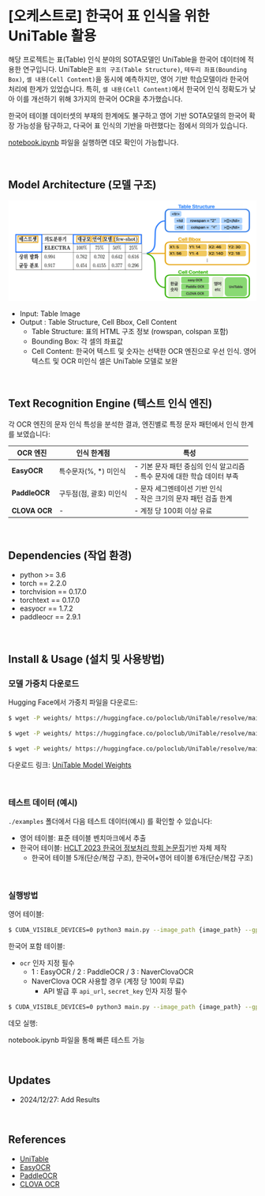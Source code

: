 # [오케스트로] 한국어 표 인식을 위한 UniTable 활용

해당 프로젝트는 표(Table) 인식 분야의 SOTA모델인 UniTable을 한국어 데이터에 적용한 연구입니다. 
UniTable은 `표의 구조(Table Structure)`, `테두리 좌표(Bounding Box)`, `셀 내용(Cell Content)`을 동시에 예측하지만, 영어 기반 학습모델이라 한국어 처리에 한계가 있었습니다. 
특히, `셀 내용(Cell Content)`에서 한국어 인식 정확도가 낮아 이를 개선하기 위해 3가지의 한국어 OCR을 추가했습니다.

한국어 테이블 데이터셋의 부재의 한계에도 불구하고 영어 기반 SOTA모델의 한국어 확장 가능성을 탐구하고, 다국어 표 인식의 기반을 마련했다는 점에서 의의가 있습니다.

[notebook.ipynb](https://github.com/Boradori127/Table_Recognition/blob/master/notebook.ipynb) 파일을 실행하면 데모 확인이 가능합니다.

<br/>

## Model Architecture (모델 구조)

![alt text](UniTable+OCR_architecture.png)

- Input: Table Image
- Output : Table Structure, Cell Bbox, Cell Content 
  * Table Structure: 표의 HTML 구조 정보 (rowspan, colspan 포함)
  * Bounding Box: 각 셀의 좌표값
  * Cell Content: 한국어 텍스트 및 숫자는 선택한 OCR 엔진으로 우선 인식. 영어 텍스트 및 OCR 미인식 셀은 UniTable 모델로 보완

<br/>


## Text Recognition Engine (텍스트 인식 엔진) 
각 OCR 엔진의 문자 인식 특성을 분석한 결과, 엔진별로 특정 문자 패턴에서 인식 한계를 보였습니다:

| **OCR 엔진**   | **인식 한계점**                 | **특성**                                   |
|----------------|--------------------------------|--------------------------------------------------|
| **EasyOCR**    | 특수문자(%, *) 미인식           | - 기본 문자 패턴 중심의 인식 알고리즘            <br>- 특수 문자에 대한 학습 데이터 부족             |
| **PaddleOCR**  | 구두점(점, 괄호) 미인식         | - 문자 세그멘테이션 기반 인식                    <br>- 작은 크기의 문자 패턴 검출 한계              |
| **CLOVA OCR**  | -                | - 계정 당 100회 이상 유료                 |





<br/>

## Dependencies (작업 환경)

- python >= 3.6
- torch == 2.2.0
- torchvision == 0.17.0
- torchtext == 0.17.0
- easyocr == 1.7.2
- paddleocr == 2.9.1



<br/>


## Install & Usage (설치 및 사용방법)
### 모델 가중치 다운로드

Hugging Face에서 가중치 파일을 다운로드:

```bash
$ wget -P weights/ https://huggingface.co/poloclub/UniTable/resolve/main/unitable_large_bbox.pt
```
```bash
$ wget -P weights/ https://huggingface.co/poloclub/UniTable/resolve/main/unitable_large_content.pt
```
```bash
$ wget -P weights/ https://huggingface.co/poloclub/UniTable/resolve/main/unitable_large_structure.pt
```

다운로드 링크: [UniTable Model Weights](https://huggingface.co/poloclub/UniTable/tree/main)

<br/>

### 테스트 데이터 (예시)

`./examples` 폴더에서 다음 테스트 데이터(예시) 를 확인할 수 있습니다:

- 영어 테이블: 표준 테이블 벤치마크에서 추출
- 한국어 테이블: [HCLT 2023 한국어 정보처리 학회 논문집](http://www.hclt.kr/symp/?lnb=conference)기반 자체 제작
   *  한국어 테이블 5개(단순/복잡 구조), 한국어+영어 테이블 6개(단순/복잡 구조) 

<br/>

### 실행방법
영어 테이블:
```bash
$ CUDA_VISIBLE_DEVICES=0 python3 main.py --image_path {image_path} --gpu
```

한국어 포함 테이블:
- `ocr` 인자 지정 필수
  - 1 : EasyOCR / 2 : PaddleOCR / 3 : NaverClovaOCR
  - NaverClova OCR 사용할 경우 (계정 당 100회 무료) 
    - API 발급 후 `api_url`, `secret_key` 인자 지정 필수
```bash
$ CUDA_VISIBLE_DEVICES=0 python3 main.py --image_path {image_path} --gpu --korean --ocr {ocr_number} 
```


데모 실행:

notebook.ipynb 파일을 통해 빠른 테스트 가능


<br/>



## Updates

- 2024/12/27: Add Results


<br/>

## References
- [UniTable](https://github.com/poloclub/unitable)
- [EasyOCR](https://github.com/JaidedAI/EasyOCR)
- [PaddleOCR](https://github.com/PaddlePaddle/PaddleOCR)
- [CLOVA OCR](https://www.ncloud.com/product/aiService/ocr)